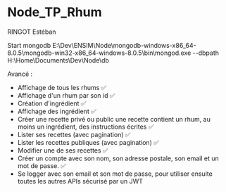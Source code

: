 # Node_TP_Rhum
RINGOT Estéban

Start mongodb E:\Dev\ENSIM\Node\mongodb-windows-x86_64-8.0.5\mongodb-win32-x86_64-windows-8.0.5\bin\mongod.exe --dbpath H:\Home\Documents\Dev\Node\db

Avancé :
- Affichage de tous les rhums ✅
- Affichage d'un rhum par son id ✅
- Création d'ingrédient ✅
- Affichage des ingrédient ✅
- Créer une recette privé ou public
    une recette contient un rhum, au moins un ingrédient, des instructions écrites ✅
- Lister ses recettes (avec pagination) ✅
- Lister les recettes publiques (avec pagination) ✅
- Modifier une de ses recettes ✅
- Créer un compte avec son nom, son adresse postale, son email et un mot de passe. ✅
- Se logger avec son email et son mot de passe, pour utiliser ensuite toutes les autres APIs sécurisé par un JWT